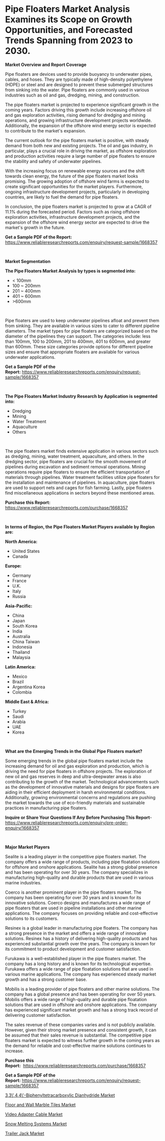 <p><h1>Pipe Floaters Market Analysis Examines its Scope on Growth Opportunities, and Forecasted Trends Spanning from 2023 to 2030.</h1></p><p><strong>Market Overview and Report Coverage</strong></p>
<p><p>Pipe floaters are devices used to provide buoyancy to underwater pipes, cables, and hoses. They are typically made of high-density polyethylene (HDPE) or steel and are designed to prevent these submerged structures from sinking into the water. Pipe floaters are commonly used in various industries such as oil and gas, dredging, mining, and construction.</p><p>The pipe floaters market is projected to experience significant growth in the coming years. Factors driving this growth include increasing offshore oil and gas exploration activities, rising demand for dredging and mining operations, and growing infrastructure development projects worldwide. Additionally, the expansion of the offshore wind energy sector is expected to contribute to the market's expansion.</p><p>The current outlook for the pipe floaters market is positive, with steady demand from both new and existing projects. The oil and gas industry, in particular, plays a crucial role in driving the market, as offshore exploration and production activities require a large number of pipe floaters to ensure the stability and safety of underwater pipelines.</p><p>With the increasing focus on renewable energy sources and the shift towards clean energy, the future of the pipe floaters market looks promising. The growing adoption of offshore wind farms is expected to create significant opportunities for the market players. Furthermore, ongoing infrastructure development projects, particularly in developing countries, are likely to fuel the demand for pipe floaters.</p><p>In conclusion, the pipe floaters market is projected to grow at a CAGR of 11.1% during the forecasted period. Factors such as rising offshore exploration activities, infrastructure development projects, and the expansion of the offshore wind energy sector are expected to drive the market's growth in the future.</p></p>
<p><strong>Get a Sample PDF of the Report:</strong> <a href="https://www.reliableresearchreports.com/enquiry/request-sample/1668357">https://www.reliableresearchreports.com/enquiry/request-sample/1668357</a></p>
<p>&nbsp;</p>
<p><strong>Market Segmentation</strong></p>
<p><strong>The Pipe Floaters Market Analysis by types is segmented into:</strong></p>
<p><ul><li>< 100mm</li><li>100 ~ 200mm</li><li>201 ~ 400mm</li><li>401 ~ 600mm</li><li>>600mm</li></ul></p>
<p>&nbsp;</p>
<p><p>Pipe floaters are used to keep underwater pipelines afloat and prevent them from sinking. They are available in various sizes to cater to different pipeline diameters. The market types for pipe floaters are categorized based on the diameter of the pipelines they can support. The categories include: less than 100mm, 100 to 200mm, 201 to 400mm, 401 to 600mm, and greater than 600mm. These size categories provide options for different pipeline sizes and ensure that appropriate floaters are available for various underwater applications.</p></p>
<p><strong>Get a Sample PDF of the Report:</strong>&nbsp;<a href="https://www.reliableresearchreports.com/enquiry/request-sample/1668357">https://www.reliableresearchreports.com/enquiry/request-sample/1668357</a></p>
<p>&nbsp;</p>
<p><strong>The Pipe Floaters Market Industry Research by Application is segmented into:</strong></p>
<p><ul><li>Dredging</li><li>Mining</li><li>Water Treatment</li><li>Aquaculture</li><li>Others</li></ul></p>
<p>&nbsp;</p>
<p><p>The pipe floaters market finds extensive application in various sectors such as dredging, mining, water treatment, aquaculture, and others. In the dredging sector, pipe floaters are crucial for the smooth movement of pipelines during excavation and sediment removal operations. Mining operations require pipe floaters to ensure the efficient transportation of materials through pipelines. Water treatment facilities utilize pipe floaters for the installation and maintenance of pipelines. In aquaculture, pipe floaters are used to support nets and cages for fish farming. Lastly, pipe floaters find miscellaneous applications in sectors beyond these mentioned areas.</p></p>
<p><strong>Purchase this Report:</strong>&nbsp; <a href="https://www.reliableresearchreports.com/purchase/1668357">https://www.reliableresearchreports.com/purchase/1668357</a></p>
<p>&nbsp;</p>
<p><strong>In terms of Region, the Pipe Floaters Market Players available by Region are:</strong></p>
<p>
    <p> <strong> North America: </strong>
        <ul>
            <li>United States</li>
            <li>Canada</li>
        </ul>
        </p> 
    <p> <strong> Europe: </strong>
        <ul>
            <li>Germany</li>
            <li>France</li>
            <li>U.K.</li>
            <li>Italy</li>
            <li>Russia</li>
        </ul>
        </p> 
    <p> <strong> Asia-Pacific: </strong>
        <ul>
            <li>China</li>
            <li>Japan</li>
            <li>South Korea</li>
            <li>India</li>
            <li>Australia</li>
            <li>China Taiwan</li>
            <li>Indonesia</li>
            <li>Thailand</li>
            <li>Malaysia</li>
        </ul>
        </p> 
    <p> <strong> Latin America: </strong>
        <ul>
            <li>Mexico</li>
            <li>Brazil</li>
            <li>Argentina Korea</li>
            <li>Colombia</li>
        </ul>
        </p> 
    <p> <strong> Middle East & Africa: </strong>
        <ul>
            <li>Turkey</li>
            <li>Saudi</li>
            <li>Arabia</li>
            <li>UAE</li>
            <li>Korea</li>
        </ul>
    </p>
    </p>
<p>&nbsp;</p>
<p><strong>What are the Emerging Trends in the Global Pipe Floaters market?</strong></p>
<p><p>Some emerging trends in the global pipe floaters market include the increasing demand for oil and gas exploration and production, which is driving the need for pipe floaters in offshore projects. The exploration of new oil and gas reserves in deep and ultra-deepwater areas is also contributing to the growth of the market. Technological advancements such as the development of innovative materials and designs for pipe floaters are aiding in their efficient deployment in harsh environmental conditions. Additionally, growing environmental concerns and regulations are pushing the market towards the use of eco-friendly materials and sustainable practices in manufacturing pipe floaters.</p></p>
<p><strong>Inquire or Share Your Questions If Any Before Purchasing This Report</strong>- <a href="https://www.reliableresearchreports.com/enquiry/pre-order-enquiry/1668357">https://www.reliableresearchreports.com/enquiry/pre-order-enquiry/1668357</a></p>
<p>&nbsp;</p>
<p><strong>Major Market Players</strong></p>
<p><p>Sealite is a leading player in the competitive pipe floaters market. The company offers a wide range of products, including pipe floatation solutions for offshore and onshore applications. Sealite has a strong global presence and has been operating for over 30 years. The company specializes in manufacturing high-quality and durable products that are used in various marine industries.</p><p>Coerco is another prominent player in the pipe floaters market. The company has been operating for over 30 years and is known for its innovative solutions. Coerco designs and manufactures a wide range of pipe floaters that are used in pipeline installations and other marine applications. The company focuses on providing reliable and cost-effective solutions to its customers.</p><p>Resinex is a global leader in manufacturing pipe floaters. The company has a strong presence in the market and offers a wide range of innovative solutions. Resinex has a history of delivering high-quality products and has experienced substantial growth over the years. The company is known for its commitment to product development and customer satisfaction.</p><p>Furukawa is a well-established player in the pipe floaters market. The company has a long history and is known for its technological expertise. Furukawa offers a wide range of pipe floatation solutions that are used in various marine applications. The company has experienced steady market growth and has a strong customer base.</p><p>Mobilis is a leading provider of pipe floaters and other marine solutions. The company has a global presence and has been operating for over 50 years. Mobilis offers a wide range of high-quality and durable pipe floatation solutions that are used in offshore and onshore applications. The company has experienced significant market growth and has a strong track record of delivering customer satisfaction.</p><p>The sales revenue of these companies varies and is not publicly available. However, given their strong market presence and consistent growth, it can be assumed that their sales revenue is substantial. The competitive pipe floaters market is expected to witness further growth in the coming years as the demand for reliable and cost-effective marine solutions continues to increase.</p></p>
<p><strong>Purchase this Report:</strong>&nbsp;&nbsp;<a href="https://www.reliableresearchreports.com/purchase/1668357">https://www.reliableresearchreports.com/purchase/1668357</a></p>
<p></p>
<p><strong>Get a Sample PDF of the Report:</strong>&nbsp;<a href="https://www.reliableresearchreports.com/enquiry/request-sample/1668357">https://www.reliableresearchreports.com/enquiry/request-sample/1668357</a></p>
<p><p><a href="https://github.com/PeterParrish5/Market-Research-Report-List-1/blob/main/3344-biphenyltetracarboxylic-dianhydride-market.md">3,3\',4,4\'-Biphenyltetracarboxylic Dianhydride Market</a></p><p><a href="https://medium.com/@landis15236/floor-and-wall-marble-tiles-market-size-growth-forecast-2023-2030-4ee9e7342721">Floor and Wall Marble Tiles Market</a></p><p><a href="https://medium.com/@karinaokon2662/video-adapter-cable-market-size-growth-forecast-2023-2030-85b878279a06">Video Adapter Cable Market</a></p><p><a href="https://www.linkedin.com/pulse/decoding-snow-melting-systems-market-deep-dive-latest-644wc/">Snow Melting Systems Market</a></p><p><a href="https://www.linkedin.com/pulse/trailer-jack-market-size-2023-2030-global-industrial-analysis-mlroc/">Trailer Jack Market</a></p></p>